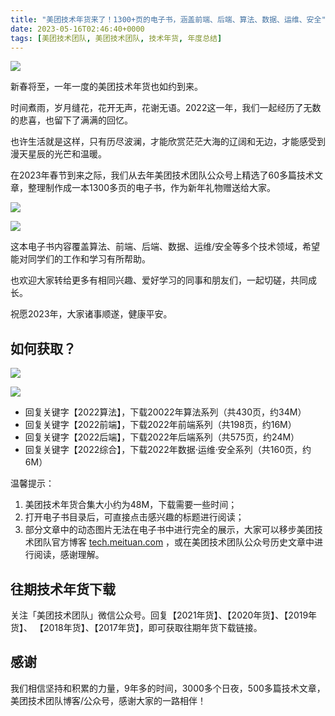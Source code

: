 ```yaml
---
title: "美团技术年货来了！1300+页的电子书，涵盖前端、后端、算法、数据、运维、安全"
date: 2023-05-16T02:46:40+0000
tags: [美团技术团队, 美团技术团队, 技术年货, 年度总结]
---
```


![](https://p0.meituan.net/travelcube/3f01dac14e2dffff43b808a74cb92cce561461.png)


新春将至，一年一度的美团技术年货也如约到来。



时间煮雨，岁月缝花，花开无声，花谢无语。2022这一年，我们一起经历了无数的悲喜，也留下了满满的回忆。



也许生活就是这样，只有历尽波澜，才能欣赏茫茫大海的辽阔和无边，才能感受到漫天星辰的光芒和温暖。



在2023年春节到来之际，我们从去年美团技术团队公众号上精选了60多篇技术文章，整理制作成一本1300多页的电子书，作为新年礼物赠送给大家。



![](https://p0.meituan.net/travelcube/306a71b087d84770ce9c8178b4f1bf30588051.png)



![](https://p0.meituan.net/travelcube/34f68c2f80f6d51a15feb321e2f6aab0576962.png)



这本电子书内容覆盖算法、前端、后端、数据、运维/安全等多个技术领域，希望能对同学们的工作和学习有所帮助。



也欢迎大家转给更多有相同兴趣、爱好学习的同事和朋友们，一起切磋，共同成长。



祝愿2023年，大家诸事顺遂，健康平安。



## 如何获取？


![](https://p1.meituan.net/travelcube/b40e46379c9cd4ccbb67bd365673edbd156634.jpg)



![](https://p0.meituan.net/travelcube/bf59f12b76328b6120620e52267a70a61257753.png)



* 回复关键字【2022算法】，下载20022年算法系列（共430页，约34M）
* 回复关键字【2022前端】，下载2022年前端系列（共198页，约16M）
* 回复关键字【2022后端】，下载2022年后端系列（共575页，约24M）
* 回复关键字【2022综合】，下载2022年数据·运维·安全系列（共160页，约6M）


温馨提示：



1. 美团技术年货合集大小约为48M，下载需要一些时间；
2. 打开电子书目录后，可直接点击感兴趣的标题进行阅读；
3. 部分文章中的动态图片无法在电子书中进行完全的展示，大家可以移步美团技术团队官方博客 [tech.meituan.com](https://tech.meituan.com/) ，或在美团技术团队公众号历史文章中进行阅读，感谢理解。


## 往期技术年货下载


关注「美团技术团队」微信公众号。回复【2021年货】、【2020年货】、【2019年货】、 【2018年货】、【2017年货】，即可获取往期年货下载链接。



## 感谢


我们相信坚持和积累的力量，9年多的时间，3000多个日夜，500多篇技术文章，美团技术团队博客/公众号，感谢大家的一路相伴！





